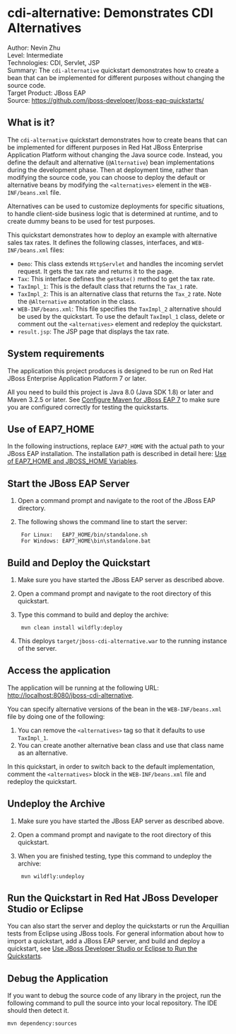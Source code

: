 cdi-alternative: Demonstrates CDI Alternatives
======================================================
Author: Nevin Zhu  
Level: Intermediate  
Technologies: CDI, Servlet, JSP  
Summary: The `cdi-alternative` quickstart demonstrates how to create a bean that can be implemented for different purposes without changing the source code.   
Target Product: JBoss EAP  
Source: <https://github.com/jboss-developer/jboss-eap-quickstarts/>  

What is it?
-----------

The `cdi-alternative` quickstart demonstrates how to create beans that can be implemented for different purposes in Red Hat JBoss Enterprise Application Platform without changing the Java source code. Instead, you define the default and alternative (`@Alternative`) bean implementations during the development phase. Then at deployment time, rather than modifying the source code, you can choose to deploy the default or alternative beans by modifying the `<alternatives>` element in the `WEB-INF/beans.xml` file.

Alternatives can be used to customize deployments for specific situations, to handle client-side business logic that is determined at runtime, and to create dummy beans to be used for test purposes. 

This quickstart demonstrates how to deploy an example with alternative sales tax rates. It defines the following classes, interfaces, and `WEB-INF/beans.xml` files:

* `Demo`: This class extends `HttpServlet` and handles the incoming servlet request. It gets the tax rate and returns it to the page.
* `Tax`: This interface defines the `getRate()` method to get the tax rate.
* `TaxImpl_1`: This is the default class that returns the `Tax_1` rate.
* `TaxImpl_2`: This is an alternative class that returns the `Tax_2` rate. Note the `@Alternative` annotation in the class.
* `WEB-INF/beans.xml`: This file specifies the `TaxImpl_2` alternative should be used by the quickstart. To use the default `TaxImpl_1` class, delete or comment out the `<alternatives>` element and redeploy the quickstart.
* `result.jsp`: The JSP page that displays the tax rate.


System requirements
-------------------

The application this project produces is designed to be run on Red Hat JBoss Enterprise Application Platform 7 or later. 

All you need to build this project is Java 8.0 (Java SDK 1.8) or later and Maven 3.2.5 or later. See [Configure Maven for JBoss EAP 7](https://github.com/jboss-developer/jboss-developer-shared-resources/blob/master/guides/CONFIGURE_MAVEN_JBOSS_EAP7.md#configure-maven-to-build-and-deploy-the-quickstarts) to make sure you are configured correctly for testing the quickstarts.


Use of EAP7_HOME
---------------

In the following instructions, replace `EAP7_HOME` with the actual path to your JBoss EAP installation. The installation path is described in detail here: [Use of EAP7_HOME and JBOSS_HOME Variables](https://github.com/jboss-developer/jboss-developer-shared-resources/blob/master/guides/USE_OF_EAP7_HOME.md#use-of-eap_home-and-jboss_home-variables).


Start the JBoss EAP Server
-------------------------

1. Open a command prompt and navigate to the root of the JBoss EAP directory.
2. The following shows the command line to start the server:

        For Linux:   EAP7_HOME/bin/standalone.sh
        For Windows: EAP7_HOME\bin\standalone.bat


Build and Deploy the Quickstart
-------------------------

1. Make sure you have started the JBoss EAP server as described above.
2. Open a command prompt and navigate to the root directory of this quickstart.
3. Type this command to build and deploy the archive:

        mvn clean install wildfly:deploy
        
4. This deploys `target/jboss-cdi-alternative.war` to the running instance of the server.


Access the application
---------------------

The application will be running at the following URL: <http://localhost:8080/jboss-cdi-alternative>.

You can specify alternative versions of the bean in the `WEB-INF/beans.xml` file by doing one of the following:

1. You can remove the `<alternatives>` tag so that it defaults to use `TaxImpl_1`.
2. You can create another alternative bean class and use that class name as an alternative.

In this quickstart, in order to switch back to the default implementation, 
comment the `<alternatives>` block in the `WEB-INF/beans.xml` file and redeploy the quickstart.

Undeploy the Archive
--------------------

1. Make sure you have started the JBoss EAP server as described above.
2. Open a command prompt and navigate to the root directory of this quickstart.
3. When you are finished testing, type this command to undeploy the archive:

        mvn wildfly:undeploy


Run the Quickstart in Red Hat JBoss Developer Studio or Eclipse
-------------------------------------
You can also start the server and deploy the quickstarts or run the Arquillian tests from Eclipse using JBoss tools. For general information about how to import a quickstart, add a JBoss EAP server, and build and deploy a quickstart, see [Use JBoss Developer Studio or Eclipse to Run the Quickstarts](https://github.com/jboss-developer/jboss-developer-shared-resources/blob/master/guides/USE_JBDS.md#use-jboss-developer-studio-or-eclipse-to-run-the-quickstarts). 

Debug the Application
------------------------------------

If you want to debug the source code of any library in the project, run the following command to pull the source into your local repository. The IDE should then detect it.

    mvn dependency:sources
   

